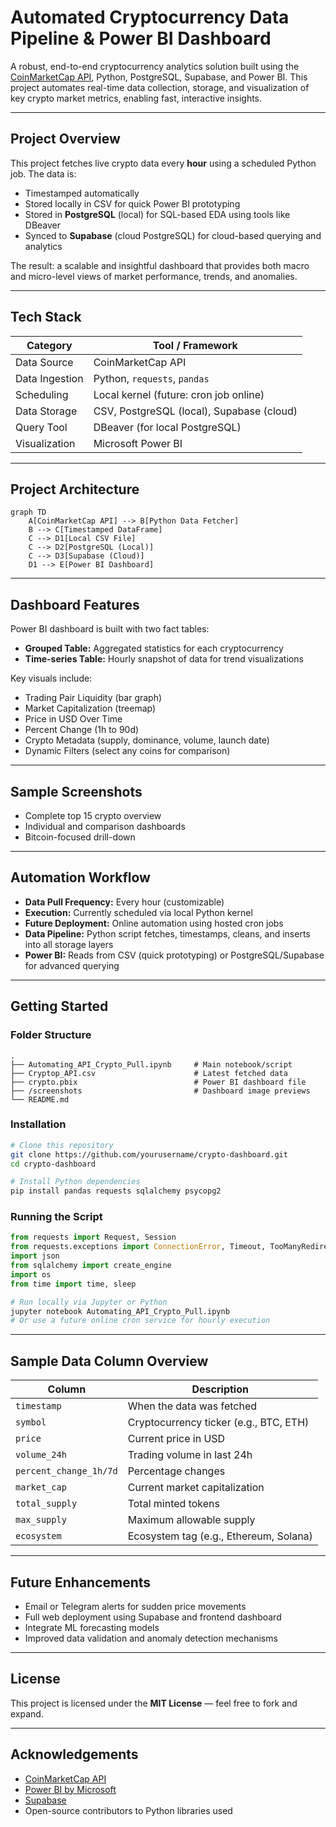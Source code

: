 # Automated Cryptocurrency Data Pipeline & Power BI Dashboard

A robust, end-to-end cryptocurrency analytics solution built using the [CoinMarketCap API](https://coinmarketcap.com/), Python, PostgreSQL, Supabase, and Power BI. This project automates real-time data collection, storage, and visualization of key crypto market metrics, enabling fast, interactive insights.

---

## Project Overview

This project fetches live crypto data every **hour** using a scheduled Python job. The data is:

- Timestamped automatically
- Stored locally in CSV for quick Power BI prototyping
- Stored in **PostgreSQL** (local) for SQL-based EDA using tools like DBeaver
- Synced to **Supabase** (cloud PostgreSQL) for cloud-based querying and analytics

The result: a scalable and insightful dashboard that provides both macro and micro-level views of market performance, trends, and anomalies.

---

## Tech Stack

| Category       | Tool / Framework                          |
| -------------- | ----------------------------------------- |
| Data Source    | CoinMarketCap API                         |
| Data Ingestion | Python, `requests`, `pandas`              |
| Scheduling     | Local kernel (future: cron job online)    |
| Data Storage   | CSV, PostgreSQL (local), Supabase (cloud) |
| Query Tool     | DBeaver (for local PostgreSQL)            |
| Visualization  | Microsoft Power BI                        |

---

## Project Architecture

```mermaid
graph TD
    A[CoinMarketCap API] --> B[Python Data Fetcher]
    B --> C[Timestamped DataFrame]
    C --> D1[Local CSV File]
    C --> D2[PostgreSQL (Local)]
    C --> D3[Supabase (Cloud)]
    D1 --> E[Power BI Dashboard]
```

---

## Dashboard Features

Power BI dashboard is built with two fact tables:

- **Grouped Table:** Aggregated statistics for each cryptocurrency
- **Time-series Table:** Hourly snapshot of data for trend visualizations

Key visuals include:

- Trading Pair Liquidity (bar graph)
- Market Capitalization (treemap)
- Price in USD Over Time
- Percent Change (1h to 90d)
- Crypto Metadata (supply, dominance, volume, launch date)
- Dynamic Filters (select any coins for comparison)

---

## Sample Screenshots

- Complete top 15 crypto overview
- Individual and comparison dashboards
- Bitcoin-focused drill-down

---

## Automation Workflow

- **Data Pull Frequency:** Every hour (customizable)
- **Execution:** Currently scheduled via local Python kernel
- **Future Deployment:** Online automation using hosted cron jobs
- **Data Pipeline:** Python script fetches, timestamps, cleans, and inserts into all storage layers
- **Power BI:** Reads from CSV (quick prototyping) or PostgreSQL/Supabase for advanced querying

---

## Getting Started

### Folder Structure

```
.
├── Automating_API_Crypto_Pull.ipynb     # Main notebook/script
├── Cryptop_API.csv                      # Latest fetched data
├── crypto.pbix                          # Power BI dashboard file
├── /screenshots                         # Dashboard image previews
└── README.md
```

### Installation

```bash
# Clone this repository
git clone https://github.com/yourusername/crypto-dashboard.git
cd crypto-dashboard

# Install Python dependencies
pip install pandas requests sqlalchemy psycopg2
```

### Running the Script

```python
from requests import Request, Session
from requests.exceptions import ConnectionError, Timeout, TooManyRedirects
import json
from sqlalchemy import create_engine
import os
from time import time, sleep
```

```bash
# Run locally via Jupyter or Python
jupyter notebook Automating_API_Crypto_Pull.ipynb
# Or use a future online cron service for hourly execution
```

---

## Sample Data Column Overview

| Column                 | Description                            |
| ---------------------- | -------------------------------------- |
| `timestamp`            | When the data was fetched              |
| `symbol`               | Cryptocurrency ticker (e.g., BTC, ETH) |
| `price`                | Current price in USD                   |
| `volume_24h`           | Trading volume in last 24h             |
| `percent_change_1h/7d` | Percentage changes                     |
| `market_cap`           | Current market capitalization          |
| `total_supply`         | Total minted tokens                    |
| `max_supply`           | Maximum allowable supply               |
| `ecosystem`            | Ecosystem tag (e.g., Ethereum, Solana) |

---

## Future Enhancements

- Email or Telegram alerts for sudden price movements
- Full web deployment using Supabase and frontend dashboard
- Integrate ML forecasting models
- Improved data validation and anomaly detection mechanisms

---

## License

This project is licensed under the **MIT License** — feel free to fork and expand.

---

## Acknowledgements

- [CoinMarketCap API](https://coinmarketcap.com/api/)
- [Power BI by Microsoft](https://powerbi.microsoft.com/)
- [Supabase](https://supabase.com/)
- Open-source contributors to Python libraries used

